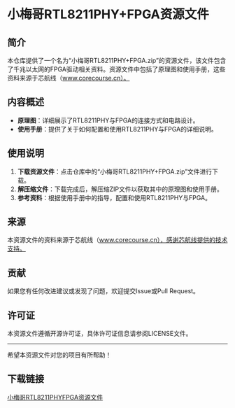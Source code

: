 # 小梅哥RTL8211PHY+FPGA资源文件

## 简介

本仓库提供了一个名为“小梅哥RTL8211PHY+FPGA.zip”的资源文件，该文件包含了千兆以太网的FPGA驱动相关资料。资源文件中包括了原理图和使用手册，这些资料来源于芯航线（www.corecourse.cn）。

## 内容概述

- **原理图**：详细展示了RTL8211PHY与FPGA的连接方式和电路设计。
- **使用手册**：提供了关于如何配置和使用RTL8211PHY与FPGA的详细说明。

## 使用说明

1. **下载资源文件**：点击仓库中的“小梅哥RTL8211PHY+FPGA.zip”文件进行下载。
2. **解压缩文件**：下载完成后，解压缩ZIP文件以获取其中的原理图和使用手册。
3. **参考资料**：根据使用手册中的指导，配置和使用RTL8211PHY与FPGA。

## 来源

本资源文件的资料来源于芯航线（www.corecourse.cn），感谢芯航线提供的技术支持。

## 贡献

如果您有任何改进建议或发现了问题，欢迎提交Issue或Pull Request。

## 许可证

本资源文件遵循开源许可证，具体许可证信息请参阅LICENSE文件。

---

希望本资源文件对您的项目有所帮助！

## 下载链接

[小梅哥RTL8211PHYFPGA资源文件](https://pan.quark.cn/s/4ab9569dee15)